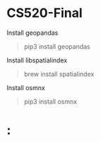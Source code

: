 # CS520-Final
Install geopandas
> pip3 install geopandas

Install libspatialindex
> brew install spatialindex

Install osmnx
> pip3 install osmnx

# :
